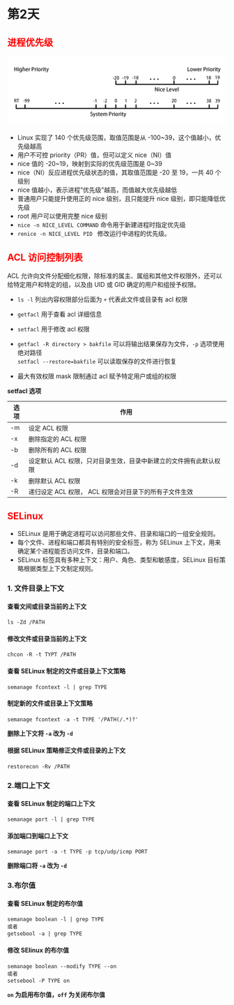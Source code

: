 # 第2天

## <font color=red>进程优先级</font>
![](images/nice.png)

* Linux 实现了 140 个优先级范围，取值范围是从 -100~39，这个值越小，优先级越高
* 用户不可控 priority（PR）值，但可以定义 nice（NI）值
* nice 值的 -20~19，映射到实际的优先级范围是 0~39
* nice（NI）反应进程优先级状态的值，其取值范围是 -20 至 19，一共 40 个级别
* nice 值越小，表示进程”优先级”越高，而值越大优先级越低
* 普通用户只能提升使用正的 nice 级别，且只能提升 nice 级别，即只能降低优先级
* root 用户可以使用完整 nice 级别
* `nice -n NICE_LEVEL COMMAND` 命令用于新建进程时指定优先级
* `renice -n NICE_LEVEL PID ` 修改运行中进程的优先级。

## <font color=red>ACL 访问控制列表</font>
ACL 允许向文件分配细化权限，除标准的属主、属组和其他文件权限外，还可以给特定用户和特定的组，以及由 UID 或 GID 确定的用户和组授予权限。

* `ls -l` 列出内容权限部分后面为 `+` 代表此文件或目录有 acl 权限

* `getfacl` 用于查看 acl 详细信息

* `setfacl` 用于修改 acl 权限
* `getfacl -R directory > bakfile` 可以将输出结果保存为文件，`-p` 选项使用绝对路径<br/>`setfacl --restore=bakfile` 可以读取保存的文件进行恢复
* 最大有效权限 mask 限制通过 acl 赋予特定用户或组的权限

**setfacl 选项**

| 选项 | 作用 |
| --- | --- |
| -m | 设定 ACL 权限 |
| -x | 删除指定的 ACL 权限 |
| -b | 删除所有的 ACL 权限 |
| -d | 设定默认 ACL 权限，只对目录生效，目录中新建立的文件拥有此默认权限 |
| -k | 删除默认 ACL 权限|
| -R | 递归设定 ACL 权限， ACL 权限会对目录下的所有子文件生效 |

## <font color=red>SELinux</font>
* SELinux 是用于确定进程可以访问那些文件、目录和端口的一组安全规则。
* 每个文件、进程和端口都具有特别的安全标签，称为 SELinux 上下文，用来确定某个进程能否访问文件，目录和端口。
* SELinux 标签具有多种上下文：用户、角色、类型和敏感度，SELinux 目标策略根据类型上下文制定规则。

### 1. 文件目录上下文
#### 查看文间或目录当前的上下文
```
ls -Zd /PATH
```
#### 修改文件或目录当前的上下文
```
chcon -R -t TYPT /PATH
```
#### 查看 SELinux 制定的文件或目录上下文策略
```
semanage fcontext -l | grep TYPE
```
#### 制定新的文件或目录上下文策略
```
semanage fcontext -a -t TYPE '/PATH(/.*)?'
```
**删除上下文将 `-a` 改为 `-d`**

#### 根据 SELinux 策略修正文件或目录的上下文
```
restorecon -Rv /PATH
```

### 2.端口上下文
#### 查看 SELinux 制定的端口上下文
```
semanage port -l | grep TYPE
```
#### 添加端口到端口上下文
```
semanage port -a -t TYPE -p tcp/udp/icmp PORT
```
**删除端口将 `-a` 改为 `-d`**

### 3.布尔值
#### 查看 SELinux 制定的布尔值
```
semanage boolean -l | grep TYPE
或者
getsebool -a | grep TYPE
```
#### 修改 SElinux 的布尔值
```
semanage boolean --modify TYPE --on
或者
setsebool -P TYPE on
```
**`on` 为启用布尔值，`off` 为关闭布尔值**